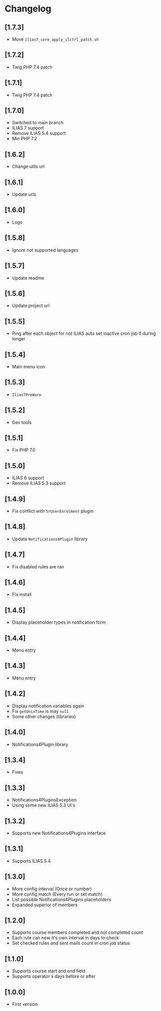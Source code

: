# Changelog

## [1.7.3]
- Move `ilias7_core_apply_ilctrl_patch.sh`

## [1.7.2]
- Twig PHP 7.4 patch

## [1.7.1]
- Twig PHP 7.4 patch

## [1.7.0]
- Switched to main branch
- ILIAS 7 support
- Remove ILIAS 5.4 support
- Min PHP 7.2

## [1.6.2]
- Change utils url

## [1.6.1]
- Update urls

## [1.6.0]
- Logs

## [1.5.8]
- Ignore not supported languages

## [1.5.7]
- Update readme

## [1.5.6]
- Update project url

## [1.5.5]
- Ping after each object for not ILIAS auto set inactive cron job if during longer

## [1.5.4]
- Main menu icon

## [1.5.3]
- `Ilias7PreWarn`

## [1.5.2]
- Dev tools

## [1.5.1]
- Fix PHP 7.0

## [1.5.0]
- ILIAS 6 support
- Remove ILIAS 5.3 support

## [1.4.9]
- Fix conflict with `SrUserEnrolment` plugin

## [1.4.8]
- Update `Notifications4Plugin` library

## [1.4.7]
- Fix disabled rules are ran

## [1.4.6]
- Fix install

## [1.4.5]
- Display placeholder types in notification form

## [1.4.4]
- Menu entry

## [1.4.3]
- Menu entry

## [1.4.2]
- Display notification variables again
- Fix `getUnixTime` is may `null`
- Some other changes (libraries)

## [1.4.0]
- Notifications4Plugin library

## [1.3.4]
- Fixes

## [1.3.3]
- Notifications4PluginsException
- Using some new ILIAS 5.3 UI's

## [1.3.2]
- Supports new Notifications4Plugins interface

## [1.3.1]
- Supports ILIAS 5.4

## [1.3.0]
- More config interval (Once or number)
- More config match (Every run or set match)
- List possible Notifications4Plugins placeholders
- Expanded superior of members

## [1.2.0]
- Supports course members completed and not completed count
- Each rule can now it's own interval in days to check
- Set checked rules and sent mails count in cron job status

## [1.1.0]
- Supports course start and end field
- Supports operator x days before or after

## [1.0.0]
- First version
